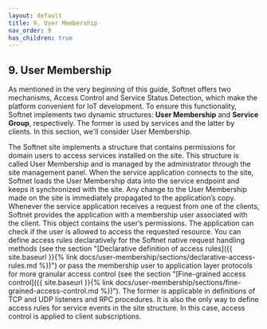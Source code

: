 ```yaml
---
layout: default
title: 9. User Membership
nav_order: 9
has_children: true
---
```


## 9. User Membership

As mentioned in the very beginning of this guide, Softnet offers two mechanisms, Access Control and Service Status Detection, which make the platform convenient for IoT development. To ensure this functionality, Softnet implements two dynamic structures: **User Membership** and **Service Group**, respectively. The former is used by services and the latter by clients. In this section, we'll consider User Membership.  

The Softnet site implements a structure that contains permissions for domain users to access services installed on the site. This structure is called User Membership and is managed by the administrator through the site management panel. When the service application connects to the site, Softnet loads the User Membership data into the service endpoint and keeps it synchronized with the site. Any change to the User Membership made on the site is immediately propagated to the application’s copy. Whenever the service application receives a request from one of the clients, Softnet provides the application with a membership user associated with the client. This object contains the user’s permissions. The application can check if the user is allowed to access the requested resource. You can define access rules declaratively for the Softnet native request handling methods (see the section "[Declarative definition of access rules]({{ site.baseurl }}{% link docs/user-membership/sections/declarative-access-rules.md %})") or pass the membership user to application layer protocols for more granular access control (see the section "[Fine-grained access control]({{ site.baseurl }}{% link docs/user-membership/sections/fine-grained-access-control.md %})"). The former is applicable in definitions of TCP and UDP listeners and RPC procedures. It is also the only way to define access rules for service events in the site structure. In this case, access control is applied to client subscriptions.
